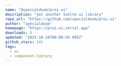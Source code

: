 ```yaml
---
name: "@specialdoom/proi-ui"
description: "yet another Svelte ui library"
repo_url: "https://github.com/specialdoom/proi-ui"
author: "specialdoom"
homepage: "https://proi-ui.vercel.app"
downloads: 5
updated: "2023-10-28T08:08:56.095Z"
github_stars: 141
tags: 
  - ui
  - component-library
---
```

